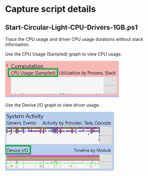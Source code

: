 # Capture script details

## Start-Circular-Light-CPU-Drivers-1GB.ps1

Trace the CPU usage and driver CPU usage durations without stack information.

Use the CPU Usage (Sampled) graph to view CPU usage.

![CPUUsage](/ETW/Tools/WPT/WPR/CaptureScripts/images/cpuusage.png)

Use the Devive I/O graph to view driver usage.

![DriverUsage](/ETW/Tools/WPT/WPR/CaptureScripts/images/driver-io.png)

